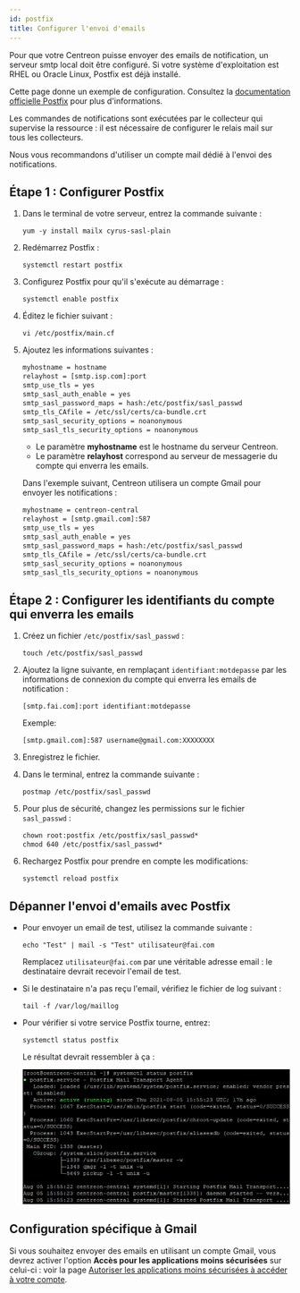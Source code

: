 ```yaml
---
id: postfix
title: Configurer l'envoi d'emails
---
```


Pour que votre Centreon puisse envoyer des emails de notification, un serveur smtp local doit être configuré. Si votre système d'exploitation est RHEL ou Oracle Linux, Postfix est déjà installé.

Cette page donne un exemple de configuration. Consultez la  [documentation officielle Postfix](http://www.postfix.org/BASIC_CONFIGURATION_README) pour plus d'informations.

Les commandes de notifications sont exécutées par le collecteur qui supervise la ressource : il est nécessaire de configurer le relais mail sur tous les collecteurs.

Nous vous recommandons d'utiliser un compte mail dédié à l'envoi des notifications.

## Étape 1 : Configurer Postfix

1. Dans le terminal de votre serveur, entrez la commande suivante :

    ```
    yum -y install mailx cyrus-sasl-plain
    ```

2. Redémarrez Postfix : 

    ```
    systemctl restart postfix
    ```

3. Configurez Postfix pour qu'il s'exécute au démarrage :

    ```
    systemctl enable postfix
    ```

3. Éditez le fichier suivant :

    ```
    vi /etc/postfix/main.cf
    ```

4. Ajoutez les informations suivantes :

    ```
    myhostname = hostname
    relayhost = [smtp.isp.com]:port
    smtp_use_tls = yes
    smtp_sasl_auth_enable = yes
    smtp_sasl_password_maps = hash:/etc/postfix/sasl_passwd
    smtp_tls_CAfile = /etc/ssl/certs/ca-bundle.crt
    smtp_sasl_security_options = noanonymous
    smtp_sasl_tls_security_options = noanonymous
    ```
    
    - Le paramètre **myhostname** est le hostname du serveur Centreon.
    - Le paramètre **relayhost** correspond au serveur de messagerie du compte qui enverra les emails.

    Dans l'exemple suivant, Centreon utilisera un compte Gmail pour envoyer les notifications :

    ```
    myhostname = centreon-central
    relayhost = [smtp.gmail.com]:587
    smtp_use_tls = yes
    smtp_sasl_auth_enable = yes
    smtp_sasl_password_maps = hash:/etc/postfix/sasl_passwd
    smtp_tls_CAfile = /etc/ssl/certs/ca-bundle.crt
    smtp_sasl_security_options = noanonymous
    smtp_sasl_tls_security_options = noanonymous
    ```

## Étape 2 : Configurer les identifiants du compte qui enverra les emails

1. Créez un fichier `/etc/postfix/sasl_passwd` :

    ```
    touch /etc/postfix/sasl_passwd
    ```

2. Ajoutez la ligne suivante, en remplaçant `identifiant:motdepasse` par les informations de connexion du compte qui enverra les emails de notification :

    ```
    [smtp.fai.com]:port identifiant:motdepasse
    ```

    Exemple:

    ```
    [smtp.gmail.com]:587 username@gmail.com:XXXXXXXX
    ```

3. Enregistrez le fichier.

3. Dans le terminal, entrez la commande suivante : 

    ```
    postmap /etc/postfix/sasl_passwd
    ```

4. Pour plus de sécurité, changez les permissions sur le fichier `sasl_passwd` :

    ```
    chown root:postfix /etc/postfix/sasl_passwd*
    chmod 640 /etc/postfix/sasl_passwd*
    ```

3. Rechargez Postfix pour prendre en compte les modifications:

    ```
    systemctl reload postfix
    ```

## Dépanner l'envoi d'emails avec Postfix

- Pour envoyer un email de test, utilisez la commande suivante :

    ```
    echo "Test" | mail -s "Test" utilisateur@fai.com
    ```

    Remplacez `utilisateur@fai.com` par une véritable adresse email : le destinataire devrait recevoir l'email de test.

- Si le destinataire n'a pas reçu l'email, vérifiez le fichier de log suivant :

    ```
    tail -f /var/log/maillog
    ```

- Pour vérifier si votre service Postfix tourne, entrez:

    ```
    systemctl status postfix
    ```

    Le résultat devrait ressembler à ça :

    ![image](../assets/administration/postfix-status.png)

## Configuration spécifique à Gmail

Si vous souhaitez envoyer des emails en utilisant un compte Gmail, vous devrez activer l'option **Accès pour les applications moins sécurisées** sur celui-ci : voir la page [Autoriser les applications moins sécurisées à accéder à votre compte](https://support.google.com/accounts/answer/6010255).

